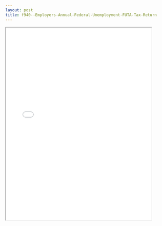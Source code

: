 ```yaml
---
layout: post
title: f940--Employers-Annual-Federal-Unemployment-FUTA-Tax-Return
---
```


<div class="pdf-container">
<iframe src="/ea/assets/pdfs/f940--Employers-Annual-Federal-Unemployment-FUTA-Tax-Return.pdf" height="600" width="90%" allowFullScreen="true"></iframe>
</div>

